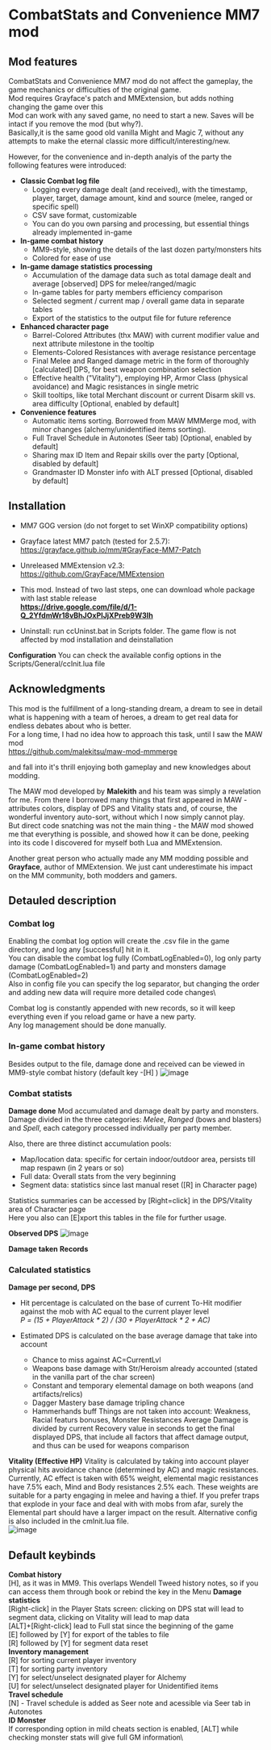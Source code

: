 # CombatStats and Convenience MM7 mod

## Mod features
CombatStats and Convenience MM7 mod do not affect the gameplay, the game mechanics or difficulties of the original game. \
Mod requires Grayface's patch and MMExtension, but adds nothing changing the game over this  
Mod can work with any saved game, no need to start a new. Saves will be intact if you remove the mod (but why?).\
Basically,it is the same good old vanilla Might and Magic 7, without any attempts to make the eternal classic more difficult/interesting/new.

However, for the convenience and in-depth analyis of the party the following features were introduced:

- **Classic Combat log file**
    - Logging every damage dealt (and received), with the timestamp, player, target, damage amount, kind and source (melee, ranged or specific spell)
    - CSV save format, customizable
    - You can do you own parsing and processing, but essential things already implemented in-game
- **In-game combat history**
    -  MM9-style, showing the details of the last dozen party/monsters hits
    -  Colored for ease of use
- **In-game damage statistics processing**
    - Accumulation of the damage data such as total damage dealt and average [observed] DPS for melee/ranged/magic
    - In-game tables for party members efficiency comparison
    - Selected segment / current map / overall game data in separate tables
    - Export of the statistics to the output file for future reference
- **Enhanced character page**
    - Barrel-Colored Attributes (thx MAW) with current modifier value and next attribute milestone in the tooltip
    - Elements-Colored Resistances with average resistance percentage
    - Final Melee and Ranged damage metric in the form of thoroughly [calculated] DPS, for best weapon combination selection
    - Effective health ("Vitality"), employing HP, Armor Class (physical avoidance) and Magic resistances in single metric
    - Skill tooltips, like total Merchant discount or current Disarm skill vs. area difficulty [Optional, enabled by default]   
- **Convenience features**	
    - Automatic items sorting. Borrowed from MAW MMMerge mod, with minor changes (alchemy/unidentified items sorting). 
    - Full Travel Schedule in Autonotes (Seer tab) [Optional, enabled by default]	
    - Sharing max ID Item and Repair skills over the party [Optional, disabled by default]
    - Grandmaster ID Monster info with ALT pressed [Optional, disabled by default]

## Installation
 - MM7 GOG version (do not forget to set WinXP compatibility options)
 - Grayface latest MM7 patch (tested for 2.5.7): https://grayface.github.io/mm/#GrayFace-MM7-Patch
 - Unreleased MMExtension v2.3: https://github.com/GrayFace/MMExtension 
 - This mod. 
Instead of two last steps, one can download whole package with last stable release\
**https://drive.google.com/file/d/1-Q_2YfdmWr18vBhJOxPIJjXPreb9W3Ih**

- Uninstall: run ccUninst.bat in Scripts folder. The game flow is not affected by mod installation and deinstallation

**Configuration**
You can check the available config options in the Scripts/General/ccInit.lua file

## Acknowledgments
This mod is the fulfillment of a long-standing dream, a dream to see in detail what is happening with a team of heroes, a dream to get real data for endless debates about who is better.\
For a long time, I had no idea how to approach this task, until I saw the MAW mod\
https://github.com/malekitsu/maw-mod-mmmerge

and fall into it's thrill enjoying both gameplay and new knowledges about modding.

The MAW mod developed by **Malekith** and his team was simply a revelation for me.
From there I borrowed many things that first appeared in MAW - attributes colors, display of DPS and Vitality stats and, of course, the wonderful inventory auto-sort, without which I now simply cannot play.\
But direct code snatching was not the main thing - the MAW mod showed me that everything is possible, and showed how it can be done, peeking into its code I discovered for myself both Lua and MMExtension.

Another great person who actually made any MM modding possible and **Grayface**, author of MMExtension. We just cant underestimate his impact on the MM community, both modders and gamers.



## Detauled description

### Combat log
Enabling the combat log option will create the .csv file in the game directory, and log any [successful] hit in it.\
You can disable the combat log fully (CombatLogEnabled=0), log only party damage (CombatLogEnabled=1) and party and monsters damage (CombatLogEnabled=2)\
Also in config file you can specify the log separator, but changing the order and adding new data will require more detailed code changes\

Combat log is constantly appended with new records, so it will keep everything even if you reload game or have a new party.\
Any log management should be done manually.

### In-game combat history
Besides output to the file, damage done and received can be viewed in MM9-style combat history (default key -[H] )
![image](https://github.com/user-attachments/assets/9d772466-850e-4028-a236-58e3fd3a6d5c)

### Combat statists
**Damage done**
Mod accumulated and damage dealt by party and monsters.\
Damage divided in the three categories: *Melee*, *Ranged* (bows and blasters) and *Spell*, each category processed individually per party member.

Also, there are three distinct accumulation pools: 
- Map/location data: specific for certain indoor/outdoor area, persists till map respawn (in 2 years or so)
- Full data: Overall stats from the very beginning
- Segment data: statistics since last manual reset ([R] in Character page)

Statistics summaries can be accessed by [Right=click] in the DPS/Vitality area of Character page\
Here you also can [E]xport this tables in the file for further usage.


**Observed DPS**
![image](https://github.com/user-attachments/assets/fc77963c-196b-4448-b2b7-a148eb8a0734)

**Damage taken**
**Records**

### Calculated statistics
**Damage per second, DPS**
- Hit percentage is calculated on the base of current To-Hit modifier against the mob with AC equal to the current player level\
 *P = (15 + PlayerAttack * 2) / (30 + PlayerAttack * 2 + AC)*

- Estimated DPS is calculated on the base average damage that take into account
    - Chance to miss against AC=CurrentLvl
    - Weapons base damage with Str/Heroism already accounted (stated in the vanilla part of the char screen)
    - Constant and temporary elemental damage on both weapons (and artifacts/relics)
    - Dagger Mastery base damage tripling chance
    - Hammerhands buff
    Things are not taken into account: Weakness, Racial featurs bonuses, Monster Resistances
    Average Damage is divided by current Recovery value in seconds to get the final displayed DPS, that include all factors that affect damage output, and thus can be used for weapons comparison

**Vitality (Effective HP)**
Vitality is calculated by taking into account player physical hits avoidance chance (determined by AC) and magic resistances. 
Currently, AC effect is taken with 65% weight, elemental magic resistances have 7.5% each, Mind and Body resistances 2.5% each. These weights are suitable for a party engaging in melee and having a thief.
If you prefer traps that explode in your face and deal with with mobs from afar, surely the Elemental part should have a larger impact on the result. Alternative config is also included in the cmInit.lua file.  
![image](https://github.com/user-attachments/assets/af850de2-4130-4086-9869-45d0ba30b621)


## Default keybinds

**Combat history**\
[H], as it was in MM9. This overlaps Wendell Tweed history notes, so if you can access them through book or rebind the key in the Menu
**Damage statistics**\
[Right-click] in the Player Stats screen: clicking on DPS stat will lead to segment data, clicking on Vitality will lead to map data\
[ALT]+[Right-click] lead to Full stat since the beginning of the game\
[E] followed by [Y] for export of the tables to file\
[R] followed by [Y] for segment data reset\
**Inventory management**\
[R] for sorting current player inventory\
[T] for sorting party inventory\
[Y] for select/unselect designated player for Alchemy\
[U] for select/unselect designated player for Unidentified items\
**Travel schedule**\
[N] - Travel schedule is added as Seer note and acessible via Seer tab in Autonotes   
**ID Monster**\
If corresponding option in mild cheats section is enabled, [ALT] while checking monster stats will give full GM information\
